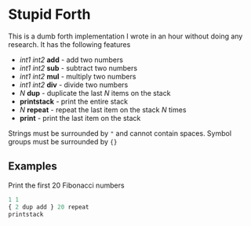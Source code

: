 # Stupid Forth

This is a dumb forth implementation I wrote in an hour without doing any research.  It has the following features

- *int1* *int2* **add** - add two numbers
- *int1* *int2* **sub** - subtract two numbers
- *int1* *int2* **mul** - multiply two numbers
- *int1* *int2* **div** - divide two numbers
- *N* **dup** - duplicate the last *N* items on the stack
- **printstack** - print the entire stack
- *N* **repeat** - repeat the last item on the stack *N* times
- **print** - print the last item on the stack

Strings must be surrounded by `"` and cannot contain spaces.  Symbol groups must be surrounded by `{}`

## Examples

Print the first 20 Fibonacci numbers

``` python
1 1
{ 2 dup add } 20 repeat
printstack
```

